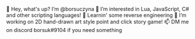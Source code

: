 👋 Hey, what's up? I’m @borsuczyna
👀 I’m interested in Lua, JavaScript, C# and other scripting languages!
🌱 Learnin' some reverse engineering
💞️ I’m working on 2D hand-drawn art style point and click story game!
📫 DM me on discord borsuk#9104 if you need something

<!---
borsuczyna/borsuczyna is a ✨ special ✨ repository because its `README.md` (this file) appears on your GitHub profile.
You can click the Preview link to take a look at your changes.
--->
